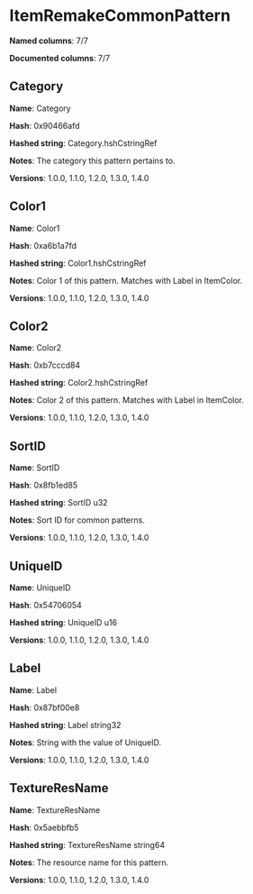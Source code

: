 # ItemRemakeCommonPattern
**Named columns**: 7/7

**Documented columns**: 7/7

## Category

**Name**: Category

**Hash**: 0x90466afd

**Hashed string**: Category.hshCstringRef

**Notes**: The category this pattern pertains to.

**Versions**: 1.0.0, 1.1.0, 1.2.0, 1.3.0, 1.4.0

## Color1

**Name**: Color1

**Hash**: 0xa6b1a7fd

**Hashed string**: Color1.hshCstringRef

**Notes**: Color 1 of this pattern. Matches with Label in ItemColor.

**Versions**: 1.0.0, 1.1.0, 1.2.0, 1.3.0, 1.4.0

## Color2

**Name**: Color2

**Hash**: 0xb7cccd84

**Hashed string**: Color2.hshCstringRef

**Notes**: Color 2 of this pattern. Matches with Label in ItemColor.

**Versions**: 1.0.0, 1.1.0, 1.2.0, 1.3.0, 1.4.0

## SortID

**Name**: SortID

**Hash**: 0x8fb1ed85

**Hashed string**: SortID u32

**Notes**: Sort ID for common patterns.

**Versions**: 1.0.0, 1.1.0, 1.2.0, 1.3.0, 1.4.0

## UniqueID

**Name**: UniqueID

**Hash**: 0x54706054

**Hashed string**: UniqueID u16

**Versions**: 1.0.0, 1.1.0, 1.2.0, 1.3.0, 1.4.0

## Label

**Name**: Label

**Hash**: 0x87bf00e8

**Hashed string**: Label string32

**Notes**: String with the value of UniqueID.

**Versions**: 1.0.0, 1.1.0, 1.2.0, 1.3.0, 1.4.0

## TextureResName

**Name**: TextureResName

**Hash**: 0x5aebbfb5

**Hashed string**: TextureResName string64

**Notes**: The resource name for this pattern.

**Versions**: 1.0.0, 1.1.0, 1.2.0, 1.3.0, 1.4.0

